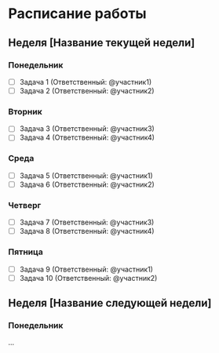 # Расписание работы

## Неделя [Название текущей недели]

### Понедельник
- [ ] Задача 1 (Ответственный: @участник1)
- [ ] Задача 2 (Ответственный: @участник2)

### Вторник
- [ ] Задача 3 (Ответственный: @участник3)
- [ ] Задача 4 (Ответственный: @участник4)

### Среда
- [ ] Задача 5 (Ответственный: @участник1)
- [ ] Задача 6 (Ответственный: @участник2)

### Четверг
- [ ] Задача 7 (Ответственный: @участник3)
- [ ] Задача 8 (Ответственный: @участник4)

### Пятница
- [ ] Задача 9 (Ответственный: @участник1)
- [ ] Задача 10 (Ответственный: @участник2)

## Неделя [Название следующей недели]

### Понедельник
...
